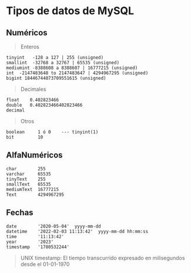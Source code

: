 # Tipos de datos de MySQL

## Numéricos 

> Enteros

    tinyint   -128 a 127 | 255 (unsigned)  
    smallint  -32768 a 32767 | 65535 (unsigned)  
    mediumint -8388608 a 8388607 | 16777215 (unsigned)   
    int  -2147483648 to 2147483647 | 4294967295 (unsigned)   
    bigint 18446744073709551615 (unsigned)   


> Decimales

    float    0.402823466  
    double   0.402823466402823466  
    decimal  

 
> Otros  

    boolean     1 ó 0    --- tinyint(1)
    bit         10


## AlfaNuméricos

    char        255  
    varchar     65535  
    tinyText    255
    smallText   65535
    mediumText  16777215
    Text        4294967295

## Fechas

    date        '2020-05-04'  yyyy-mm-dd    
    datetime    '2022-02-03 11:13:42'  yyyy-mm-dd hh:mm:ss
    time        '11:13:42'
    year        '2023'
    timestamp   '1780532244' 

> UNIX timestamp: El tiempo transcurrido expresado en milisegundos desde el 01-01-1970
> 
